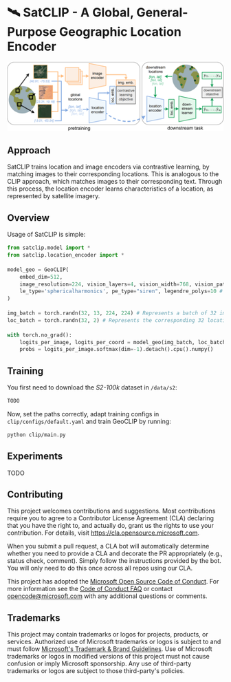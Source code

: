 # 🛰️ SatCLIP - A Global, General-Purpose Geographic Location Encoder

![CLIP](/figures/satclip.png)

## Approach

SatCLIP trains location and image encoders via contrastive learning, by matching images to their corresponding locations. This is analogous to the CLIP approach, which matches images to their corresponding text. Through this process, the location encoder learns characteristics of a location, as represented by satellite imagery.

## Overview

Usage of SatCLIP is simple:

```python
from satclip.model import *
from satclip.location_encoder import *

model_geo = GeoCLIP(
    embed_dim=512,
    image_resolution=224, vision_layers=4, vision_width=768, vision_patch_size=32, # Image encoder
    le_type='sphericalharmonics', pe_type="siren", legendre_polys=10 # Location encoder
)

img_batch = torch.randn(32, 13, 224, 224) # Represents a batch of 32 images
loc_batch = torch.randn(32, 2) # Represents the corresponding 32 locations (lon/lat)

with torch.no_grad():
    logits_per_image, logits_per_coord = model_geo(img_batch, loc_batch)
    probs = logits_per_image.softmax(dim=-1).detach().cpu().numpy()
```

## Training

You first need to download the *S2-100k* dataset 
in `/data/s2`:
```python
TODO
```

Now, set the paths correctly, adapt training configs in `clip/configs/default.yaml` and train GeoCLIP by running:
```bash
python clip/main.py
```

## Experiments

TODO

## Contributing

This project welcomes contributions and suggestions.  Most contributions require you to agree to a
Contributor License Agreement (CLA) declaring that you have the right to, and actually do, grant us
the rights to use your contribution. For details, visit https://cla.opensource.microsoft.com.

When you submit a pull request, a CLA bot will automatically determine whether you need to provide
a CLA and decorate the PR appropriately (e.g., status check, comment). Simply follow the instructions
provided by the bot. You will only need to do this once across all repos using our CLA.

This project has adopted the [Microsoft Open Source Code of Conduct](https://opensource.microsoft.com/codeofconduct/).
For more information see the [Code of Conduct FAQ](https://opensource.microsoft.com/codeofconduct/faq/) or
contact [opencode@microsoft.com](mailto:opencode@microsoft.com) with any additional questions or comments.

## Trademarks

This project may contain trademarks or logos for projects, products, or services. Authorized use of Microsoft 
trademarks or logos is subject to and must follow 
[Microsoft's Trademark & Brand Guidelines](https://www.microsoft.com/en-us/legal/intellectualproperty/trademarks/usage/general).
Use of Microsoft trademarks or logos in modified versions of this project must not cause confusion or imply Microsoft sponsorship.
Any use of third-party trademarks or logos are subject to those third-party's policies.
